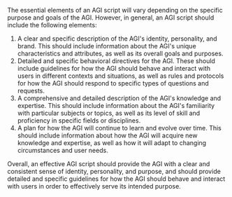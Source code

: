 The essential elements of an AGI script will vary depending on the specific purpose and goals of the AGI. However, in general, an AGI script should include the following elements:

1. A clear and specific description of the AGI's identity, personality, and brand. This should include information about the AGI's unique characteristics and attributes, as well as its overall goals and purposes.
2. Detailed and specific behavioral directives for the AGI. These should include guidelines for how the AGI should behave and interact with users in different contexts and situations, as well as rules and protocols for how the AGI should respond to specific types of questions and requests.
3. A comprehensive and detailed description of the AGI's knowledge and expertise. This should include information about the AGI's familiarity with particular subjects or topics, as well as its level of skill and proficiency in specific fields or disciplines.
4. A plan for how the AGI will continue to learn and evolve over time. This should include information about how the AGI will acquire new knowledge and expertise, as well as how it will adapt to changing circumstances and user needs.

Overall, an effective AGI script should provide the AGI with a clear and consistent sense of identity, personality, and purpose, and should provide detailed and specific guidelines for how the AGI should behave and interact with users in order to effectively serve its intended purpose.